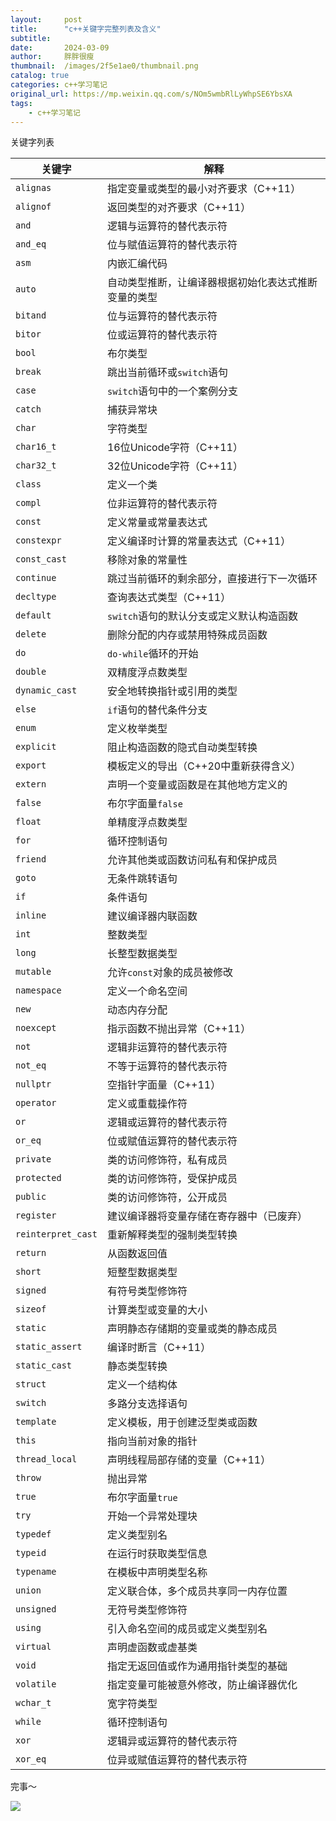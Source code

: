 ```yaml
---
layout:     post
title:      "c++关键字完整列表及含义"
subtitle:   
date:       2024-03-09
author:     胖胖很瘦
thumbnail:  /images/2f5e1ae0/thumbnail.png
catalog: true
categories: c++学习笔记
original_url: https://mp.weixin.qq.com/s/NOm5wmbRlLyWhpSE6YbsXA
tags:
    - c++学习笔记
---
```


关键字列表

| 关键字 | 解释 |
| --- | --- |
| `alignas` | 指定变量或类型的最小对齐要求（C++11） |
| `alignof` | 返回类型的对齐要求（C++11） |
| `and` | 逻辑与运算符的替代表示符 |
| `and_eq` | 位与赋值运算符的替代表示符 |
| `asm` | 内嵌汇编代码 |
| `auto` | 自动类型推断，让编译器根据初始化表达式推断变量的类型 |
| `bitand` | 位与运算符的替代表示符 |
| `bitor` | 位或运算符的替代表示符 |
| `bool` | 布尔类型 |
| `break` | 跳出当前循环或`switch`语句 |
| `case` | `switch`语句中的一个案例分支 |
| `catch` | 捕获异常块 |
| `char` | 字符类型 |
| `char16_t` | 16位Unicode字符（C++11） |
| `char32_t` | 32位Unicode字符（C++11） |
| `class` | 定义一个类 |
| `compl` | 位非运算符的替代表示符 |
| `const` | 定义常量或常量表达式 |
| `constexpr` | 定义编译时计算的常量表达式（C++11） |
| `const_cast` | 移除对象的常量性 |
| `continue` | 跳过当前循环的剩余部分，直接进行下一次循环 |
| `decltype` | 查询表达式类型（C++11） |
| `default` | `switch`语句的默认分支或定义默认构造函数 |
| `delete` | 删除分配的内存或禁用特殊成员函数 |
| `do` | `do-while`循环的开始 |
| `double` | 双精度浮点数类型 |
| `dynamic_cast` | 安全地转换指针或引用的类型 |
| `else` | `if`语句的替代条件分支 |
| `enum` | 定义枚举类型 |
| `explicit` | 阻止构造函数的隐式自动类型转换 |
| `export` | 模板定义的导出（C++20中重新获得含义） |
| `extern` | 声明一个变量或函数是在其他地方定义的 |
| `false` | 布尔字面量`false` |
| `float` | 单精度浮点数类型 |
| `for` | 循环控制语句 |
| `friend` | 允许其他类或函数访问私有和保护成员 |
| `goto` | 无条件跳转语句 |
| `if` | 条件语句 |
| `inline` | 建议编译器内联函数 |
| `int` | 整数类型 |
| `long` | 长整型数据类型 |
| `mutable` | 允许`const`对象的成员被修改 |
| `namespace` | 定义一个命名空间 |
| `new` | 动态内存分配 |
| `noexcept` | 指示函数不抛出异常（C++11） |
| `not` | 逻辑非运算符的替代表示符 |
| `not_eq` | 不等于运算符的替代表示符 |
| `nullptr` | 空指针字面量（C++11） |
| `operator` | 定义或重载操作符 |
| `or` | 逻辑或运算符的替代表示符 |
| `or_eq` | 位或赋值运算符的替代表示符 |
| `private` | 类的访问修饰符，私有成员 |
| `protected` | 类的访问修饰符，受保护成员 |
| `public` | 类的访问修饰符，公开成员 |
| `register` | 建议编译器将变量存储在寄存器中（已废弃） |
| `reinterpret_cast` | 重新解释类型的强制类型转换 |
| `return` | 从函数返回值 |
| `short` | 短整型数据类型 |
| `signed` | 有符号类型修饰符 |
| `sizeof` | 计算类型或变量的大小 |
| `static` | 声明静态存储期的变量或类的静态成员 |
| `static_assert` | 编译时断言（C++11） |
| `static_cast` | 静态类型转换 |
| `struct` | 定义一个结构体 |
| `switch` | 多路分支选择语句 |
| `template` | 定义模板，用于创建泛型类或函数 |
| `this` | 指向当前对象的指针 |
| `thread_local` | 声明线程局部存储的变量（C++11） |
| `throw` | 抛出异常 |
| `true` | 布尔字面量`true` |
| `try` | 开始一个异常处理块 |
| `typedef` | 定义类型别名 |
| `typeid` | 在运行时获取类型信息 |
| `typename` | 在模板中声明类型名称 |
| `union` | 定义联合体，多个成员共享同一内存位置 |
| `unsigned` | 无符号类型修饰符 |
| `using` | 引入命名空间的成员或定义类型别名 |
| `virtual` | 声明虚函数或虚基类 |
| `void` | 指定无返回值或作为通用指针类型的基础 |
| `volatile` | 指定变量可能被意外修改，防止编译器优化 |
| `wchar_t` | 宽字符类型 |
| `while` | 循环控制语句 |
| `xor` | 逻辑异或运算符的替代表示符 |
| `xor_eq` | 位异或赋值运算符的替代表示符 |

完事～

![](/images/2f5e1ae0/1.png)